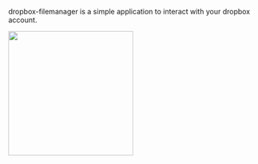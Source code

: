 dropbox-filemanager is a simple application to interact with your dropbox account.



[<img src="https://gitlab.com/dslackw/images/raw/master/dropbox/screenshot.png"  width="250">](https://gitlab.com/dslackw/dropbox-filemanager)

